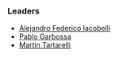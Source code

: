 ### Leaders

* [Alejandro Federico Iacobelli](mailto:alejandro.iacobelli@owasp.org)
* [Pablo Garbossa](mailto:pablo.garbossa@owasp.org)
* [Martin Tartarelli](mailto:martin.tartarelli@owasp.org)
